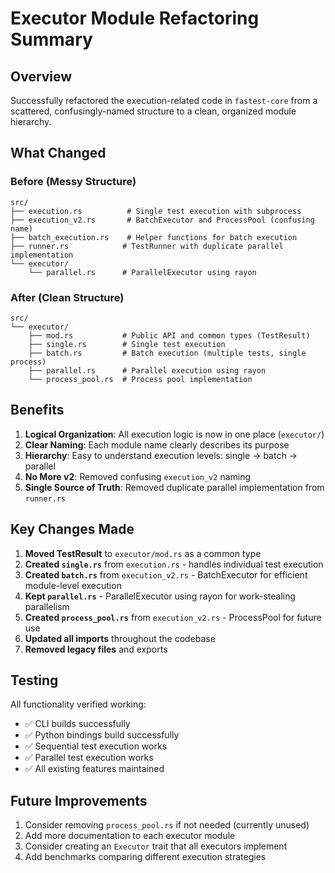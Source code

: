 # Executor Module Refactoring Summary

## Overview
Successfully refactored the execution-related code in `fastest-core` from a scattered, confusingly-named structure to a clean, organized module hierarchy.

## What Changed

### Before (Messy Structure)
```
src/
├── execution.rs          # Single test execution with subprocess
├── execution_v2.rs       # BatchExecutor and ProcessPool (confusing name)
├── batch_execution.rs    # Helper functions for batch execution  
├── runner.rs            # TestRunner with duplicate parallel implementation
└── executor/
    └── parallel.rs      # ParallelExecutor using rayon
```

### After (Clean Structure)
```
src/
└── executor/
    ├── mod.rs           # Public API and common types (TestResult)
    ├── single.rs        # Single test execution
    ├── batch.rs         # Batch execution (multiple tests, single process)
    ├── parallel.rs      # Parallel execution using rayon
    └── process_pool.rs  # Process pool implementation
```

## Benefits

1. **Logical Organization**: All execution logic is now in one place (`executor/`)
2. **Clear Naming**: Each module name clearly describes its purpose
3. **Hierarchy**: Easy to understand execution levels: single → batch → parallel
4. **No More v2**: Removed confusing `execution_v2` naming
5. **Single Source of Truth**: Removed duplicate parallel implementation from `runner.rs`

## Key Changes Made

1. **Moved TestResult** to `executor/mod.rs` as a common type
2. **Created `single.rs`** from `execution.rs` - handles individual test execution
3. **Created `batch.rs`** from `execution_v2.rs` - BatchExecutor for efficient module-level execution
4. **Kept `parallel.rs`** - ParallelExecutor using rayon for work-stealing parallelism
5. **Created `process_pool.rs`** from `execution_v2.rs` - ProcessPool for future use
6. **Updated all imports** throughout the codebase
7. **Removed legacy files** and exports

## Testing

All functionality verified working:
- ✅ CLI builds successfully
- ✅ Python bindings build successfully  
- ✅ Sequential test execution works
- ✅ Parallel test execution works
- ✅ All existing features maintained

## Future Improvements

1. Consider removing `process_pool.rs` if not needed (currently unused)
2. Add more documentation to each executor module
3. Consider creating an `Executor` trait that all executors implement
4. Add benchmarks comparing different execution strategies 